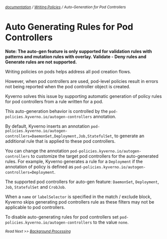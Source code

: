 <small>*[documentation](/README.md#documentation) / [Writing Policies](/documentation/writing-policies.md) / Auto-Generation for Pod Controllers*</small>

# Auto Generating Rules for Pod Controllers

**Note: The auto-gen feature is only supported for validation rules with patterns and mutation rules with overlay. Validate - Deny rules and Generate rules are not supported.**

Writing policies on pods helps address all pod creation flows. 

However, when pod controllers are used, pod-level policies result in errors not being reported when the pod controller object is created. 

Kyverno solves this issue by supporting automatic generation of policy rules for pod controllers from a rule written for a pod.

This auto-generation behavior is controlled by the `pod-policies.kyverno.io/autogen-controllers` annotation. 

By default, Kyverno inserts an annotation `pod-policies.kyverno.io/autogen-controllers=DaemonSet,Deployment,Job,StatefulSet`, to generate an additional rule that is applied to these pod controllers. 
 
You can change the annotation `pod-policies.kyverno.io/autogen-controllers` to customize the target pod controllers for the auto-generated rules. For example, Kyverno generates a rule for a `Deployment` if the annotation of policy is defined as `pod-policies.kyverno.io/autogen-controllers=Deployment`. 

The supported pod controllers for auto-gen feature: `DaemonSet`, `Deployment`, `Job`, `StatefulSet` and `CrobJob`.

When a `name` or `labelSelector` is specified in the match / exclude block, Kyverno skips generating pod controllers rule as these filters may not be applicable to pod controllers.
 
To disable auto-generating rules for pod controllers set `pod-policies.kyverno.io/autogen-controllers`  to the value `none`.

<small>*Read Next >> [Background Processing](/documentation/writing-policies-background.md)*</small>

